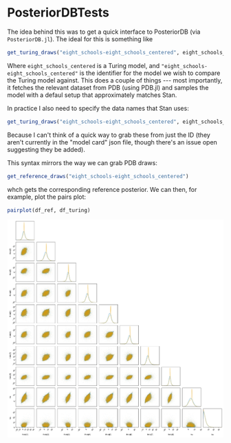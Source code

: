 # PosteriorDBTests

The idea behind this was to get a quick interface to PosteriorDB (via `PosteriorDB.jl`). The ideal for this
is something like

```julia
get_turing_draws("eight_schools-eight_schools_centered", eight_schools_centered; sampler = NUTS(), samples = 10000)
```

Where `eight_schools_centered` is a Turing model, and `"eight_schools-eight_schools_centered"` is the identifier for the 
model we wish to compare the Turing model against. This does a couple of things --- most importantly, it fetches the relevant dataset
from PDB (using PDB.jl) and samples the model with a defaul setup that approximately matches Stan. 

In practice I also need to specify the data names that Stan uses:

```julia
get_turing_draws("eight_schools-eight_schools_centered", eight_schools_centered, ["J", "y", "sigma"])
```

Because I can't think of a quick way to grab these from just the ID (they aren't currently in the "model card" json file, though there's an issue open suggesting they be added).

This syntax mirrors the way we can grab PDB draws:

```julia
get_reference_draws("eight_schools-eight_schools_centered")
```
whch gets the corresponding reference posterior. We can then, for example, plot the pairs plot:

```julia
pairplot(df_ref, df_turing)
```

![](ex1.png)
